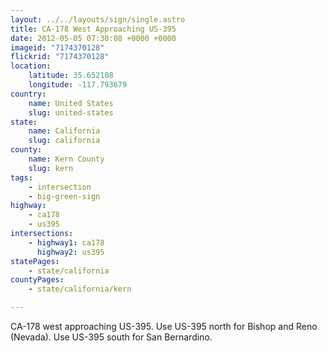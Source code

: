 ```yaml
---
layout: ../../layouts/sign/single.astro
title: CA-178 West Approaching US-395
date: 2012-05-05 07:30:08 +0000 +0000
imageid: "7174370128"
flickrid: "7174370128"
location:
    latitude: 35.652108
    longitude: -117.793679
country:
    name: United States
    slug: united-states
state:
    name: California
    slug: california
county:
    name: Kern County
    slug: kern
tags:
    - intersection
    - big-green-sign
highway:
    - ca178
    - us395
intersections:
    - highway1: ca178
      highway2: us395
statePages:
    - state/california
countyPages:
    - state/california/kern

---
```

CA-178 west approaching US-395.  Use US-395 north for Bishop and Reno (Nevada).  Use US-395 south for San Bernardino.
